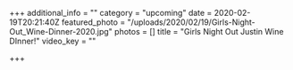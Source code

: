 +++
additional_info = ""
category = "upcoming"
date = 2020-02-19T20:21:40Z
featured_photo = "/uploads/2020/02/19/Girls-Night-Out_Wine-Dinner-2020.jpg"
photos = []
title = "Girls Night Out Justin Wine DInner!"
video_key = ""

+++
